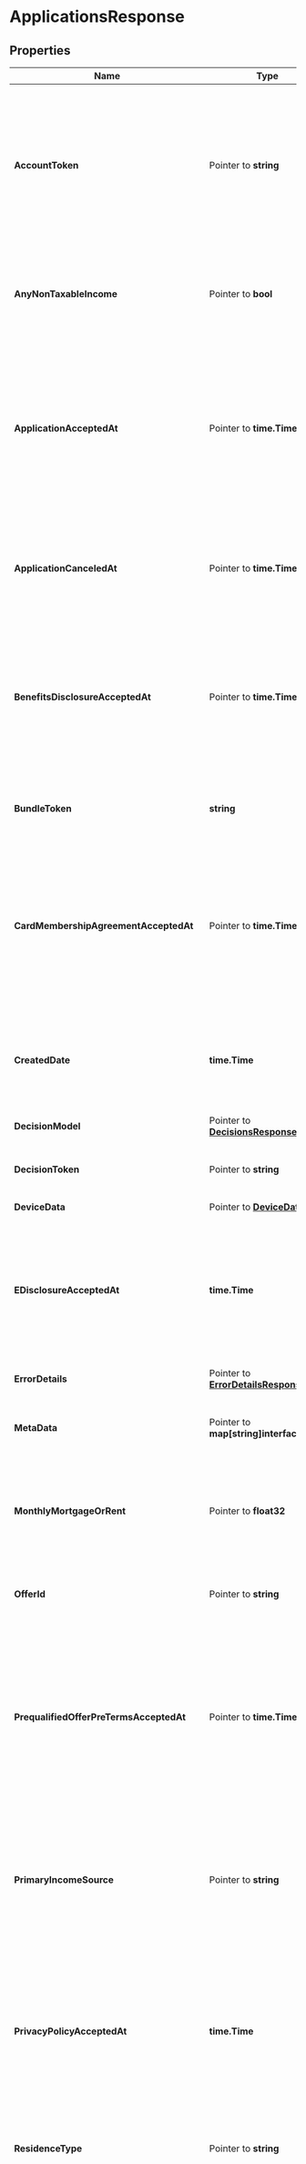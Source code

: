 # ApplicationsResponse

## Properties

Name | Type | Description | Notes
------------ | ------------- | ------------- | -------------
**AccountToken** | Pointer to **string** | Unique identifier of the credit account for which the user is applying.  Returned when retrieving an application in the &#x60;APPROVED&#x60; state. | [optional] 
**AnyNonTaxableIncome** | Pointer to **bool** | A value of &#x60;true&#x60; indicates that the user has a non-taxable income source. | [optional] 
**ApplicationAcceptedAt** | Pointer to **time.Time** | Date and time when the application was accepted on the Marqeta platform, in UTC.  Returned if the user accepted their approved application. | [optional] 
**ApplicationCanceledAt** | Pointer to **time.Time** | Date and time when the application was canceled on the Marqeta platform, in UTC. | [optional] 
**BenefitsDisclosureAcceptedAt** | Pointer to **time.Time** | Date and time when Marqeta accepted the Benefits Disclosure, in UTC.  Returned if the user accepted their approved application. | [optional] 
**BundleToken** | **string** | Unique identifier of the bundle associated with the application. | 
**CardMembershipAgreementAcceptedAt** | Pointer to **time.Time** | Date and time when Marqeta accepted the Card Membership Agreement, in UTC.  Returned if the user accepted their approved application. | [optional] 
**CreatedDate** | **time.Time** | Date and time when the application was created on the Marqeta platform, in UTC. | 
**DecisionModel** | Pointer to [**DecisionsResponse**](DecisionsResponse.md) |  | [optional] 
**DecisionToken** | Pointer to **string** | Unique identifier of the decision made on the application. | [optional] 
**DeviceData** | Pointer to [**DeviceData**](DeviceData.md) |  | [optional] 
**EDisclosureAcceptedAt** | **time.Time** | Date and time when Marqeta accepted the e-Disclosure, in UTC.  Returned if the user accepted their approved application. | 
**ErrorDetails** | Pointer to [**ErrorDetailsResponse**](ErrorDetailsResponse.md) |  | [optional] 
**MetaData** | Pointer to **map[string]interface{}** | Customer-defined additional information about the application. | [optional] 
**MonthlyMortgageOrRent** | Pointer to **float32** | Monthly amount of the mortgage or rent that the user currently pays. | [optional] 
**OfferId** | Pointer to **string** | Unique identifier of the offer for a pre-screened applicant. | [optional] 
**PrequalifiedOfferPreTermsAcceptedAt** | Pointer to **time.Time** | Date and time when Marqeta accepted the Pre-qualified Offer Pre-terms, in UTC.  Returned if the user accepted their approved application. | [optional] 
**PrimaryIncomeSource** | Pointer to **string** | Whether the primary income source comes from the user being employed, unemployed, self-employment, or another situation. | [optional] 
**PrivacyPolicyAcceptedAt** | **time.Time** | Date and time when Marqeta accepted the Privacy Policy, in UTC.  Returned if the user accepted their approved application. | 
**ResidenceType** | Pointer to **string** | Whether the user owns or rents their residence, or has another situation. | [optional] 
**RewardsDisclosurePostTermsAcceptedAt** | Pointer to **time.Time** | Date and time when Marqeta accepted the Rewards Disclosure, in UTC.  Returned if the user accepted their approved application. | [optional] 
**RewardsDisclosurePreTermsAcceptedAt** | **time.Time** | Date and time when Marqeta accepted the Rewards Disclosure, in UTC.  Returned if the user accepted their approved application. | 
**SoctAcceptedAt** | **time.Time** | Date and time when Marqeta accepted the Summary of Credit Terms (SOCT), in UTC.  Returned if the user accepted their approved application. | 
**State** | [**ApplicationResourceState**](ApplicationResourceState.md) |  | 
**TermScheduleInformationAcceptedAt** | Pointer to **time.Time** | Date and time when Marqeta accepted the Terms Schedule, in UTC.  Returned if the user accepted their approved application. | [optional] 
**Token** | **string** | Unique identifier of the application. | 
**TotalAnnualIncome** | Pointer to **float32** | The total amount of the user&#39;s annual income. | [optional] 
**Type** | [**ApplicationType**](ApplicationType.md) |  | 
**UpdatedDate** | **time.Time** | Date and time when the application was last updated on the Marqeta platform, in UTC. | 
**UserToken** | **string** | Unique identifier of the applicant, the user applying for a credit account. | 

## Methods

### NewApplicationsResponse

`func NewApplicationsResponse(bundleToken string, createdDate time.Time, eDisclosureAcceptedAt time.Time, privacyPolicyAcceptedAt time.Time, rewardsDisclosurePreTermsAcceptedAt time.Time, soctAcceptedAt time.Time, state ApplicationResourceState, token string, type_ ApplicationType, updatedDate time.Time, userToken string, ) *ApplicationsResponse`

NewApplicationsResponse instantiates a new ApplicationsResponse object
This constructor will assign default values to properties that have it defined,
and makes sure properties required by API are set, but the set of arguments
will change when the set of required properties is changed

### NewApplicationsResponseWithDefaults

`func NewApplicationsResponseWithDefaults() *ApplicationsResponse`

NewApplicationsResponseWithDefaults instantiates a new ApplicationsResponse object
This constructor will only assign default values to properties that have it defined,
but it doesn't guarantee that properties required by API are set

### GetAccountToken

`func (o *ApplicationsResponse) GetAccountToken() string`

GetAccountToken returns the AccountToken field if non-nil, zero value otherwise.

### GetAccountTokenOk

`func (o *ApplicationsResponse) GetAccountTokenOk() (*string, bool)`

GetAccountTokenOk returns a tuple with the AccountToken field if it's non-nil, zero value otherwise
and a boolean to check if the value has been set.

### SetAccountToken

`func (o *ApplicationsResponse) SetAccountToken(v string)`

SetAccountToken sets AccountToken field to given value.

### HasAccountToken

`func (o *ApplicationsResponse) HasAccountToken() bool`

HasAccountToken returns a boolean if a field has been set.

### GetAnyNonTaxableIncome

`func (o *ApplicationsResponse) GetAnyNonTaxableIncome() bool`

GetAnyNonTaxableIncome returns the AnyNonTaxableIncome field if non-nil, zero value otherwise.

### GetAnyNonTaxableIncomeOk

`func (o *ApplicationsResponse) GetAnyNonTaxableIncomeOk() (*bool, bool)`

GetAnyNonTaxableIncomeOk returns a tuple with the AnyNonTaxableIncome field if it's non-nil, zero value otherwise
and a boolean to check if the value has been set.

### SetAnyNonTaxableIncome

`func (o *ApplicationsResponse) SetAnyNonTaxableIncome(v bool)`

SetAnyNonTaxableIncome sets AnyNonTaxableIncome field to given value.

### HasAnyNonTaxableIncome

`func (o *ApplicationsResponse) HasAnyNonTaxableIncome() bool`

HasAnyNonTaxableIncome returns a boolean if a field has been set.

### GetApplicationAcceptedAt

`func (o *ApplicationsResponse) GetApplicationAcceptedAt() time.Time`

GetApplicationAcceptedAt returns the ApplicationAcceptedAt field if non-nil, zero value otherwise.

### GetApplicationAcceptedAtOk

`func (o *ApplicationsResponse) GetApplicationAcceptedAtOk() (*time.Time, bool)`

GetApplicationAcceptedAtOk returns a tuple with the ApplicationAcceptedAt field if it's non-nil, zero value otherwise
and a boolean to check if the value has been set.

### SetApplicationAcceptedAt

`func (o *ApplicationsResponse) SetApplicationAcceptedAt(v time.Time)`

SetApplicationAcceptedAt sets ApplicationAcceptedAt field to given value.

### HasApplicationAcceptedAt

`func (o *ApplicationsResponse) HasApplicationAcceptedAt() bool`

HasApplicationAcceptedAt returns a boolean if a field has been set.

### GetApplicationCanceledAt

`func (o *ApplicationsResponse) GetApplicationCanceledAt() time.Time`

GetApplicationCanceledAt returns the ApplicationCanceledAt field if non-nil, zero value otherwise.

### GetApplicationCanceledAtOk

`func (o *ApplicationsResponse) GetApplicationCanceledAtOk() (*time.Time, bool)`

GetApplicationCanceledAtOk returns a tuple with the ApplicationCanceledAt field if it's non-nil, zero value otherwise
and a boolean to check if the value has been set.

### SetApplicationCanceledAt

`func (o *ApplicationsResponse) SetApplicationCanceledAt(v time.Time)`

SetApplicationCanceledAt sets ApplicationCanceledAt field to given value.

### HasApplicationCanceledAt

`func (o *ApplicationsResponse) HasApplicationCanceledAt() bool`

HasApplicationCanceledAt returns a boolean if a field has been set.

### GetBenefitsDisclosureAcceptedAt

`func (o *ApplicationsResponse) GetBenefitsDisclosureAcceptedAt() time.Time`

GetBenefitsDisclosureAcceptedAt returns the BenefitsDisclosureAcceptedAt field if non-nil, zero value otherwise.

### GetBenefitsDisclosureAcceptedAtOk

`func (o *ApplicationsResponse) GetBenefitsDisclosureAcceptedAtOk() (*time.Time, bool)`

GetBenefitsDisclosureAcceptedAtOk returns a tuple with the BenefitsDisclosureAcceptedAt field if it's non-nil, zero value otherwise
and a boolean to check if the value has been set.

### SetBenefitsDisclosureAcceptedAt

`func (o *ApplicationsResponse) SetBenefitsDisclosureAcceptedAt(v time.Time)`

SetBenefitsDisclosureAcceptedAt sets BenefitsDisclosureAcceptedAt field to given value.

### HasBenefitsDisclosureAcceptedAt

`func (o *ApplicationsResponse) HasBenefitsDisclosureAcceptedAt() bool`

HasBenefitsDisclosureAcceptedAt returns a boolean if a field has been set.

### GetBundleToken

`func (o *ApplicationsResponse) GetBundleToken() string`

GetBundleToken returns the BundleToken field if non-nil, zero value otherwise.

### GetBundleTokenOk

`func (o *ApplicationsResponse) GetBundleTokenOk() (*string, bool)`

GetBundleTokenOk returns a tuple with the BundleToken field if it's non-nil, zero value otherwise
and a boolean to check if the value has been set.

### SetBundleToken

`func (o *ApplicationsResponse) SetBundleToken(v string)`

SetBundleToken sets BundleToken field to given value.


### GetCardMembershipAgreementAcceptedAt

`func (o *ApplicationsResponse) GetCardMembershipAgreementAcceptedAt() time.Time`

GetCardMembershipAgreementAcceptedAt returns the CardMembershipAgreementAcceptedAt field if non-nil, zero value otherwise.

### GetCardMembershipAgreementAcceptedAtOk

`func (o *ApplicationsResponse) GetCardMembershipAgreementAcceptedAtOk() (*time.Time, bool)`

GetCardMembershipAgreementAcceptedAtOk returns a tuple with the CardMembershipAgreementAcceptedAt field if it's non-nil, zero value otherwise
and a boolean to check if the value has been set.

### SetCardMembershipAgreementAcceptedAt

`func (o *ApplicationsResponse) SetCardMembershipAgreementAcceptedAt(v time.Time)`

SetCardMembershipAgreementAcceptedAt sets CardMembershipAgreementAcceptedAt field to given value.

### HasCardMembershipAgreementAcceptedAt

`func (o *ApplicationsResponse) HasCardMembershipAgreementAcceptedAt() bool`

HasCardMembershipAgreementAcceptedAt returns a boolean if a field has been set.

### GetCreatedDate

`func (o *ApplicationsResponse) GetCreatedDate() time.Time`

GetCreatedDate returns the CreatedDate field if non-nil, zero value otherwise.

### GetCreatedDateOk

`func (o *ApplicationsResponse) GetCreatedDateOk() (*time.Time, bool)`

GetCreatedDateOk returns a tuple with the CreatedDate field if it's non-nil, zero value otherwise
and a boolean to check if the value has been set.

### SetCreatedDate

`func (o *ApplicationsResponse) SetCreatedDate(v time.Time)`

SetCreatedDate sets CreatedDate field to given value.


### GetDecisionModel

`func (o *ApplicationsResponse) GetDecisionModel() DecisionsResponse`

GetDecisionModel returns the DecisionModel field if non-nil, zero value otherwise.

### GetDecisionModelOk

`func (o *ApplicationsResponse) GetDecisionModelOk() (*DecisionsResponse, bool)`

GetDecisionModelOk returns a tuple with the DecisionModel field if it's non-nil, zero value otherwise
and a boolean to check if the value has been set.

### SetDecisionModel

`func (o *ApplicationsResponse) SetDecisionModel(v DecisionsResponse)`

SetDecisionModel sets DecisionModel field to given value.

### HasDecisionModel

`func (o *ApplicationsResponse) HasDecisionModel() bool`

HasDecisionModel returns a boolean if a field has been set.

### GetDecisionToken

`func (o *ApplicationsResponse) GetDecisionToken() string`

GetDecisionToken returns the DecisionToken field if non-nil, zero value otherwise.

### GetDecisionTokenOk

`func (o *ApplicationsResponse) GetDecisionTokenOk() (*string, bool)`

GetDecisionTokenOk returns a tuple with the DecisionToken field if it's non-nil, zero value otherwise
and a boolean to check if the value has been set.

### SetDecisionToken

`func (o *ApplicationsResponse) SetDecisionToken(v string)`

SetDecisionToken sets DecisionToken field to given value.

### HasDecisionToken

`func (o *ApplicationsResponse) HasDecisionToken() bool`

HasDecisionToken returns a boolean if a field has been set.

### GetDeviceData

`func (o *ApplicationsResponse) GetDeviceData() DeviceData`

GetDeviceData returns the DeviceData field if non-nil, zero value otherwise.

### GetDeviceDataOk

`func (o *ApplicationsResponse) GetDeviceDataOk() (*DeviceData, bool)`

GetDeviceDataOk returns a tuple with the DeviceData field if it's non-nil, zero value otherwise
and a boolean to check if the value has been set.

### SetDeviceData

`func (o *ApplicationsResponse) SetDeviceData(v DeviceData)`

SetDeviceData sets DeviceData field to given value.

### HasDeviceData

`func (o *ApplicationsResponse) HasDeviceData() bool`

HasDeviceData returns a boolean if a field has been set.

### GetEDisclosureAcceptedAt

`func (o *ApplicationsResponse) GetEDisclosureAcceptedAt() time.Time`

GetEDisclosureAcceptedAt returns the EDisclosureAcceptedAt field if non-nil, zero value otherwise.

### GetEDisclosureAcceptedAtOk

`func (o *ApplicationsResponse) GetEDisclosureAcceptedAtOk() (*time.Time, bool)`

GetEDisclosureAcceptedAtOk returns a tuple with the EDisclosureAcceptedAt field if it's non-nil, zero value otherwise
and a boolean to check if the value has been set.

### SetEDisclosureAcceptedAt

`func (o *ApplicationsResponse) SetEDisclosureAcceptedAt(v time.Time)`

SetEDisclosureAcceptedAt sets EDisclosureAcceptedAt field to given value.


### GetErrorDetails

`func (o *ApplicationsResponse) GetErrorDetails() ErrorDetailsResponse`

GetErrorDetails returns the ErrorDetails field if non-nil, zero value otherwise.

### GetErrorDetailsOk

`func (o *ApplicationsResponse) GetErrorDetailsOk() (*ErrorDetailsResponse, bool)`

GetErrorDetailsOk returns a tuple with the ErrorDetails field if it's non-nil, zero value otherwise
and a boolean to check if the value has been set.

### SetErrorDetails

`func (o *ApplicationsResponse) SetErrorDetails(v ErrorDetailsResponse)`

SetErrorDetails sets ErrorDetails field to given value.

### HasErrorDetails

`func (o *ApplicationsResponse) HasErrorDetails() bool`

HasErrorDetails returns a boolean if a field has been set.

### GetMetaData

`func (o *ApplicationsResponse) GetMetaData() map[string]interface{}`

GetMetaData returns the MetaData field if non-nil, zero value otherwise.

### GetMetaDataOk

`func (o *ApplicationsResponse) GetMetaDataOk() (*map[string]interface{}, bool)`

GetMetaDataOk returns a tuple with the MetaData field if it's non-nil, zero value otherwise
and a boolean to check if the value has been set.

### SetMetaData

`func (o *ApplicationsResponse) SetMetaData(v map[string]interface{})`

SetMetaData sets MetaData field to given value.

### HasMetaData

`func (o *ApplicationsResponse) HasMetaData() bool`

HasMetaData returns a boolean if a field has been set.

### GetMonthlyMortgageOrRent

`func (o *ApplicationsResponse) GetMonthlyMortgageOrRent() float32`

GetMonthlyMortgageOrRent returns the MonthlyMortgageOrRent field if non-nil, zero value otherwise.

### GetMonthlyMortgageOrRentOk

`func (o *ApplicationsResponse) GetMonthlyMortgageOrRentOk() (*float32, bool)`

GetMonthlyMortgageOrRentOk returns a tuple with the MonthlyMortgageOrRent field if it's non-nil, zero value otherwise
and a boolean to check if the value has been set.

### SetMonthlyMortgageOrRent

`func (o *ApplicationsResponse) SetMonthlyMortgageOrRent(v float32)`

SetMonthlyMortgageOrRent sets MonthlyMortgageOrRent field to given value.

### HasMonthlyMortgageOrRent

`func (o *ApplicationsResponse) HasMonthlyMortgageOrRent() bool`

HasMonthlyMortgageOrRent returns a boolean if a field has been set.

### GetOfferId

`func (o *ApplicationsResponse) GetOfferId() string`

GetOfferId returns the OfferId field if non-nil, zero value otherwise.

### GetOfferIdOk

`func (o *ApplicationsResponse) GetOfferIdOk() (*string, bool)`

GetOfferIdOk returns a tuple with the OfferId field if it's non-nil, zero value otherwise
and a boolean to check if the value has been set.

### SetOfferId

`func (o *ApplicationsResponse) SetOfferId(v string)`

SetOfferId sets OfferId field to given value.

### HasOfferId

`func (o *ApplicationsResponse) HasOfferId() bool`

HasOfferId returns a boolean if a field has been set.

### GetPrequalifiedOfferPreTermsAcceptedAt

`func (o *ApplicationsResponse) GetPrequalifiedOfferPreTermsAcceptedAt() time.Time`

GetPrequalifiedOfferPreTermsAcceptedAt returns the PrequalifiedOfferPreTermsAcceptedAt field if non-nil, zero value otherwise.

### GetPrequalifiedOfferPreTermsAcceptedAtOk

`func (o *ApplicationsResponse) GetPrequalifiedOfferPreTermsAcceptedAtOk() (*time.Time, bool)`

GetPrequalifiedOfferPreTermsAcceptedAtOk returns a tuple with the PrequalifiedOfferPreTermsAcceptedAt field if it's non-nil, zero value otherwise
and a boolean to check if the value has been set.

### SetPrequalifiedOfferPreTermsAcceptedAt

`func (o *ApplicationsResponse) SetPrequalifiedOfferPreTermsAcceptedAt(v time.Time)`

SetPrequalifiedOfferPreTermsAcceptedAt sets PrequalifiedOfferPreTermsAcceptedAt field to given value.

### HasPrequalifiedOfferPreTermsAcceptedAt

`func (o *ApplicationsResponse) HasPrequalifiedOfferPreTermsAcceptedAt() bool`

HasPrequalifiedOfferPreTermsAcceptedAt returns a boolean if a field has been set.

### GetPrimaryIncomeSource

`func (o *ApplicationsResponse) GetPrimaryIncomeSource() string`

GetPrimaryIncomeSource returns the PrimaryIncomeSource field if non-nil, zero value otherwise.

### GetPrimaryIncomeSourceOk

`func (o *ApplicationsResponse) GetPrimaryIncomeSourceOk() (*string, bool)`

GetPrimaryIncomeSourceOk returns a tuple with the PrimaryIncomeSource field if it's non-nil, zero value otherwise
and a boolean to check if the value has been set.

### SetPrimaryIncomeSource

`func (o *ApplicationsResponse) SetPrimaryIncomeSource(v string)`

SetPrimaryIncomeSource sets PrimaryIncomeSource field to given value.

### HasPrimaryIncomeSource

`func (o *ApplicationsResponse) HasPrimaryIncomeSource() bool`

HasPrimaryIncomeSource returns a boolean if a field has been set.

### GetPrivacyPolicyAcceptedAt

`func (o *ApplicationsResponse) GetPrivacyPolicyAcceptedAt() time.Time`

GetPrivacyPolicyAcceptedAt returns the PrivacyPolicyAcceptedAt field if non-nil, zero value otherwise.

### GetPrivacyPolicyAcceptedAtOk

`func (o *ApplicationsResponse) GetPrivacyPolicyAcceptedAtOk() (*time.Time, bool)`

GetPrivacyPolicyAcceptedAtOk returns a tuple with the PrivacyPolicyAcceptedAt field if it's non-nil, zero value otherwise
and a boolean to check if the value has been set.

### SetPrivacyPolicyAcceptedAt

`func (o *ApplicationsResponse) SetPrivacyPolicyAcceptedAt(v time.Time)`

SetPrivacyPolicyAcceptedAt sets PrivacyPolicyAcceptedAt field to given value.


### GetResidenceType

`func (o *ApplicationsResponse) GetResidenceType() string`

GetResidenceType returns the ResidenceType field if non-nil, zero value otherwise.

### GetResidenceTypeOk

`func (o *ApplicationsResponse) GetResidenceTypeOk() (*string, bool)`

GetResidenceTypeOk returns a tuple with the ResidenceType field if it's non-nil, zero value otherwise
and a boolean to check if the value has been set.

### SetResidenceType

`func (o *ApplicationsResponse) SetResidenceType(v string)`

SetResidenceType sets ResidenceType field to given value.

### HasResidenceType

`func (o *ApplicationsResponse) HasResidenceType() bool`

HasResidenceType returns a boolean if a field has been set.

### GetRewardsDisclosurePostTermsAcceptedAt

`func (o *ApplicationsResponse) GetRewardsDisclosurePostTermsAcceptedAt() time.Time`

GetRewardsDisclosurePostTermsAcceptedAt returns the RewardsDisclosurePostTermsAcceptedAt field if non-nil, zero value otherwise.

### GetRewardsDisclosurePostTermsAcceptedAtOk

`func (o *ApplicationsResponse) GetRewardsDisclosurePostTermsAcceptedAtOk() (*time.Time, bool)`

GetRewardsDisclosurePostTermsAcceptedAtOk returns a tuple with the RewardsDisclosurePostTermsAcceptedAt field if it's non-nil, zero value otherwise
and a boolean to check if the value has been set.

### SetRewardsDisclosurePostTermsAcceptedAt

`func (o *ApplicationsResponse) SetRewardsDisclosurePostTermsAcceptedAt(v time.Time)`

SetRewardsDisclosurePostTermsAcceptedAt sets RewardsDisclosurePostTermsAcceptedAt field to given value.

### HasRewardsDisclosurePostTermsAcceptedAt

`func (o *ApplicationsResponse) HasRewardsDisclosurePostTermsAcceptedAt() bool`

HasRewardsDisclosurePostTermsAcceptedAt returns a boolean if a field has been set.

### GetRewardsDisclosurePreTermsAcceptedAt

`func (o *ApplicationsResponse) GetRewardsDisclosurePreTermsAcceptedAt() time.Time`

GetRewardsDisclosurePreTermsAcceptedAt returns the RewardsDisclosurePreTermsAcceptedAt field if non-nil, zero value otherwise.

### GetRewardsDisclosurePreTermsAcceptedAtOk

`func (o *ApplicationsResponse) GetRewardsDisclosurePreTermsAcceptedAtOk() (*time.Time, bool)`

GetRewardsDisclosurePreTermsAcceptedAtOk returns a tuple with the RewardsDisclosurePreTermsAcceptedAt field if it's non-nil, zero value otherwise
and a boolean to check if the value has been set.

### SetRewardsDisclosurePreTermsAcceptedAt

`func (o *ApplicationsResponse) SetRewardsDisclosurePreTermsAcceptedAt(v time.Time)`

SetRewardsDisclosurePreTermsAcceptedAt sets RewardsDisclosurePreTermsAcceptedAt field to given value.


### GetSoctAcceptedAt

`func (o *ApplicationsResponse) GetSoctAcceptedAt() time.Time`

GetSoctAcceptedAt returns the SoctAcceptedAt field if non-nil, zero value otherwise.

### GetSoctAcceptedAtOk

`func (o *ApplicationsResponse) GetSoctAcceptedAtOk() (*time.Time, bool)`

GetSoctAcceptedAtOk returns a tuple with the SoctAcceptedAt field if it's non-nil, zero value otherwise
and a boolean to check if the value has been set.

### SetSoctAcceptedAt

`func (o *ApplicationsResponse) SetSoctAcceptedAt(v time.Time)`

SetSoctAcceptedAt sets SoctAcceptedAt field to given value.


### GetState

`func (o *ApplicationsResponse) GetState() ApplicationResourceState`

GetState returns the State field if non-nil, zero value otherwise.

### GetStateOk

`func (o *ApplicationsResponse) GetStateOk() (*ApplicationResourceState, bool)`

GetStateOk returns a tuple with the State field if it's non-nil, zero value otherwise
and a boolean to check if the value has been set.

### SetState

`func (o *ApplicationsResponse) SetState(v ApplicationResourceState)`

SetState sets State field to given value.


### GetTermScheduleInformationAcceptedAt

`func (o *ApplicationsResponse) GetTermScheduleInformationAcceptedAt() time.Time`

GetTermScheduleInformationAcceptedAt returns the TermScheduleInformationAcceptedAt field if non-nil, zero value otherwise.

### GetTermScheduleInformationAcceptedAtOk

`func (o *ApplicationsResponse) GetTermScheduleInformationAcceptedAtOk() (*time.Time, bool)`

GetTermScheduleInformationAcceptedAtOk returns a tuple with the TermScheduleInformationAcceptedAt field if it's non-nil, zero value otherwise
and a boolean to check if the value has been set.

### SetTermScheduleInformationAcceptedAt

`func (o *ApplicationsResponse) SetTermScheduleInformationAcceptedAt(v time.Time)`

SetTermScheduleInformationAcceptedAt sets TermScheduleInformationAcceptedAt field to given value.

### HasTermScheduleInformationAcceptedAt

`func (o *ApplicationsResponse) HasTermScheduleInformationAcceptedAt() bool`

HasTermScheduleInformationAcceptedAt returns a boolean if a field has been set.

### GetToken

`func (o *ApplicationsResponse) GetToken() string`

GetToken returns the Token field if non-nil, zero value otherwise.

### GetTokenOk

`func (o *ApplicationsResponse) GetTokenOk() (*string, bool)`

GetTokenOk returns a tuple with the Token field if it's non-nil, zero value otherwise
and a boolean to check if the value has been set.

### SetToken

`func (o *ApplicationsResponse) SetToken(v string)`

SetToken sets Token field to given value.


### GetTotalAnnualIncome

`func (o *ApplicationsResponse) GetTotalAnnualIncome() float32`

GetTotalAnnualIncome returns the TotalAnnualIncome field if non-nil, zero value otherwise.

### GetTotalAnnualIncomeOk

`func (o *ApplicationsResponse) GetTotalAnnualIncomeOk() (*float32, bool)`

GetTotalAnnualIncomeOk returns a tuple with the TotalAnnualIncome field if it's non-nil, zero value otherwise
and a boolean to check if the value has been set.

### SetTotalAnnualIncome

`func (o *ApplicationsResponse) SetTotalAnnualIncome(v float32)`

SetTotalAnnualIncome sets TotalAnnualIncome field to given value.

### HasTotalAnnualIncome

`func (o *ApplicationsResponse) HasTotalAnnualIncome() bool`

HasTotalAnnualIncome returns a boolean if a field has been set.

### GetType

`func (o *ApplicationsResponse) GetType() ApplicationType`

GetType returns the Type field if non-nil, zero value otherwise.

### GetTypeOk

`func (o *ApplicationsResponse) GetTypeOk() (*ApplicationType, bool)`

GetTypeOk returns a tuple with the Type field if it's non-nil, zero value otherwise
and a boolean to check if the value has been set.

### SetType

`func (o *ApplicationsResponse) SetType(v ApplicationType)`

SetType sets Type field to given value.


### GetUpdatedDate

`func (o *ApplicationsResponse) GetUpdatedDate() time.Time`

GetUpdatedDate returns the UpdatedDate field if non-nil, zero value otherwise.

### GetUpdatedDateOk

`func (o *ApplicationsResponse) GetUpdatedDateOk() (*time.Time, bool)`

GetUpdatedDateOk returns a tuple with the UpdatedDate field if it's non-nil, zero value otherwise
and a boolean to check if the value has been set.

### SetUpdatedDate

`func (o *ApplicationsResponse) SetUpdatedDate(v time.Time)`

SetUpdatedDate sets UpdatedDate field to given value.


### GetUserToken

`func (o *ApplicationsResponse) GetUserToken() string`

GetUserToken returns the UserToken field if non-nil, zero value otherwise.

### GetUserTokenOk

`func (o *ApplicationsResponse) GetUserTokenOk() (*string, bool)`

GetUserTokenOk returns a tuple with the UserToken field if it's non-nil, zero value otherwise
and a boolean to check if the value has been set.

### SetUserToken

`func (o *ApplicationsResponse) SetUserToken(v string)`

SetUserToken sets UserToken field to given value.



[[Back to Model list]](../README.md#documentation-for-models) [[Back to API list]](../README.md#documentation-for-api-endpoints) [[Back to README]](../README.md)



